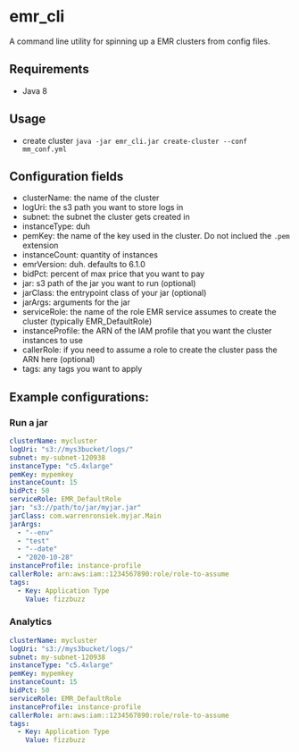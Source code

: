# emr_cli
A command line utility for spinning up a EMR clusters from config files.

## Requirements 
* Java 8

## Usage
* create cluster `java -jar emr_cli.jar create-cluster --conf mm_conf.yml`

## Configuration fields
* clusterName: the name of the cluster
* logUri: the s3 path you want to store logs in
* subnet: the subnet the cluster gets created in
* instanceType: duh
* pemKey: the name of the key used in the cluster. Do not inclued the `.pem` extension
* instanceCount: quantity of instances
* emrVersion: duh. defaults to 6.1.0
* bidPct: percent of max price that you want to pay
* jar: s3 path of the jar you want to run (optional)
* jarClass: the entrypoint class of your jar (optional)
* jarArgs: arguments for the jar
* serviceRole: the name of the role EMR service assumes to create the cluster (typically EMR_DefaultRole)
* instanceProfile: the ARN of the IAM profile that you want the cluster instances to use 
* callerRole: if you need to assume a role to create the cluster pass the ARN here (optional) 
* tags: any tags you want to apply

## Example configurations:

### Run a jar
```yaml
clusterName: mycluster
logUri: "s3://mys3bucket/logs/"
subnet: my-subnet-120938
instanceType: "c5.4xlarge"
pemKey: mypemkey
instanceCount: 15
bidPct: 50
serviceRole: EMR_DefaultRole
jar: "s3://path/to/jar/myjar.jar"
jarClass: com.warrenronsiek.myjar.Main
jarArgs:
  - "--env"
  - "test"
  - "--date"
  - "2020-10-28"
instanceProfile: instance-profile
callerRole: arn:aws:iam::1234567890:role/role-to-assume
tags:
  - Key: Application Type
    Value: fizzbuzz
```

### Analytics
```yaml
clusterName: mycluster
logUri: "s3://mys3bucket/logs/"
subnet: my-subnet-120938
instanceType: "c5.4xlarge"
pemKey: mypemkey
instanceCount: 15
bidPct: 50
serviceRole: EMR_DefaultRole
instanceProfile: instance-profile
callerRole: arn:aws:iam::1234567890:role/role-to-assume
tags:
  - Key: Application Type
    Value: fizzbuzz
```
